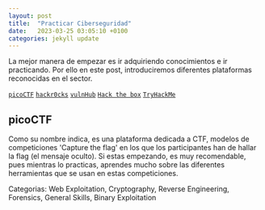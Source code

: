 ```yaml
---
layout: post
title:  "Practicar Ciberseguridad"
date:   2023-03-25 03:05:10 +0100
categories: jekyll update
---
```

La mejor manera de empezar es ir adquiriendo conocimientos e ir practicando.
Por ello en este post, introduciremos diferentes plataformas reconocidas en el sector.

[`picoCTF`][picoCTF]
[`hackr0cks`][hackrocks]
[`vulnHub`][vulnHub]
[`Hack the box`][HTB]
[`TryHackMe`][THM]

[picoCTF]: https://www.picoctf.org/
[hackrocks]: https://hackrocks.com/
[vulnHub]: https://www.vulnhub.com/
[HTB]: https://www.hackthebox.com/
[THM]: https://tryhackme.com/

## picoCTF
Como su nombre indica, es una plataforma dedicada a CTF, modelos de competiciones 'Capture the flag' en los que los participantes han de hallar la flag (el mensaje oculto). Si estas empezando, es muy recomendable, pues mientras lo practicas, aprendes mucho sobre las diferentes herramientas que se usan en estas competiciones. 

Categorias: 
Web Exploitation, Cryptography, Reverse Engineering, Forensics, General Skills, 
Binary Exploitation